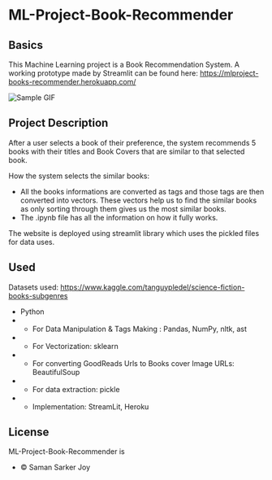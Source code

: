 # ML-Project-Book-Recommender

## Basics

This Machine Learning project is a Book Recommendation System.
A working prototype made by Streamlit can be found here: https://mlproject-books-recommender.herokuapp.com/

![Sample GIF](https://i.ibb.co/2c9JB69/screencast-mlproject-books-recommender-herokuapp-com-2022-02-10-04-33-02.gif)

## Project Description

After a user selects a book of their preference, the system recommends 5 books with their titles and Book Covers that are similar to that selected book.

How the system selects the similar books:
- All the books informations are converted as tags and those tags are then converted into vectors. These vectors help us to find the similar books as only sorting through them gives us the most similar books.
- The .ipynb file has all the information on how it fully works.

The website is deployed using streamlit library which uses the pickled files for data uses.

## Used

Datasets used: https://www.kaggle.com/tanguypledel/science-fiction-books-subgenres

- Python 
- - For Data Manipulation & Tags Making : Pandas, NumPy, nltk, ast
- - For Vectorization: sklearn
- - For converting GoodReads Urls to Books cover Image URLs: BeautifulSoup
- - For data extraction: pickle
- - Implementation: StreamLit, Heroku

## License

ML-Project-Book-Recommender is
- © Saman Sarker Joy 
